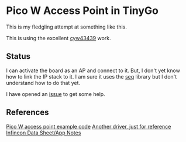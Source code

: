 # Pico W Access Point in TinyGo

This is my fledgling attempt at something like this.  

This is using the excellent [cyw43439](https://github.com/soypat/cyw43439) work.

## Status

I can activate the board as an AP and connect to it.  But, I don't yet know how to link the IP stack to it.  I am sure it uses the [seq](https://github.com/soypat/seqs/tree/main) library but I don't understand how to do that yet.  

I have opened an [issue](https://github.com/soypat/cyw43439/issues/51) to get some help.

## References

[Pico W access point example code](https://github.com/raspberrypi/pico-examples/blob/master/pico_w/wifi/access_point/picow_access_point.c)
[Another driver, just for reference](https://github.com/georgerobotics/cyw43-driver/tree/8ef38a6d32c54f850bff8f189bdca19ded33792a/src)
[Infineon Data Sheet/App Notes](https://github.com/gherlein/picoap/tree/main/docs)